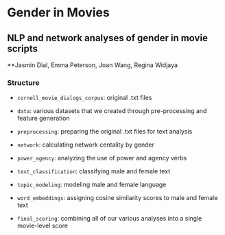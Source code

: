 # Gender in Movies
## NLP and network analyses of gender in movie scripts
**Jasmin Dial, Emma Peterson, Joan Wang, Regina Widjaya

### Structure
* `cornell_movie_dialogs_corpus`: original .txt files
* `data`: various datasets that we created through pre-processing and feature generation

* `preprocessing`: preparing the original .txt files for text analysis

* `network`: calculating network centality by gender 
* `power_agency`: analyzing the use of power and agency verbs
* `text_classification`: classifying male and female text
* `topic_modeling`: modeling male and female language
* `word_embeddings`: assigning cosine similarity scores to male and female text

* `final_scoring`: combining all of our various analyses into a single movie-level score
